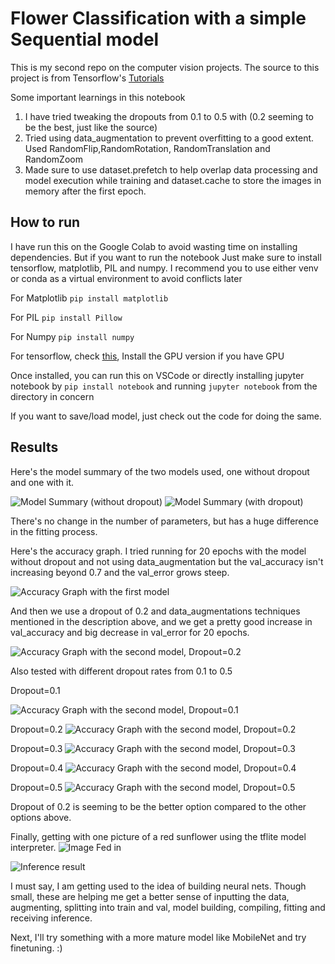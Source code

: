 # Flower Classification with a simple Sequential model

This is my second repo on the computer vision projects. The source to this project is from Tensorflow's [Tutorials](https://www.tensorflow.org/tutorials/images/classification)

Some important learnings in this notebook

1. I have tried tweaking the dropouts from 0.1 to 0.5 with (0.2 seeming to be the best, just like the source)
2. Tried using data_augmentation to prevent overfitting to a good extent. Used RandomFlip,RandomRotation, RandomTranslation and RandomZoom
3. Made sure to use dataset.prefetch to help overlap data processing and model execution while training and dataset.cache to store the images in memory after the first epoch.


## How to run

I have run this on the Google Colab to avoid wasting time on installing dependencies. But if you want to run the notebook
Just make sure to install tensorflow, matplotlib, PIL and numpy. I recommend you to use either venv or conda as a virtual environment to avoid conflicts later

For Matplotlib `pip install matplotlib`

For PIL `pip install Pillow`

For Numpy `pip install numpy`

For tensorflow, check [this](https://www.tensorflow.org/install/pip), Install the GPU version if you have GPU

Once installed, you can run this on VSCode or directly installing jupyter notebook by `pip install notebook` and running
`jupyter notebook` from the directory in concern

If you want to save/load model, just check out the code for doing the same.

## Results

Here's the model summary of the two models used, one without dropout and one with it.

![Model Summary (without dropout)](images/model_1.png)
![Model Summary (with dropout)](images/model_2.png)

There's no change in the number of parameters, but has a huge difference in the fitting process.


Here's the accuracy graph. I tried running for 20 epochs with the model without dropout and not using data_augmentation but the val_accuracy isn't increasing beyond 0.7 and the val_error grows steep.

![Accuracy Graph with the first model](images/model_graph_1.png)

And then we use a dropout of 0.2 and data_augmentations techniques mentioned in the description above, and we get a pretty good increase in val_accuracy and big decrease in val_error for 20 epochs.

![Accuracy Graph with the second model, Dropout=0.2](images/dropout0.2.png)

Also tested with different dropout rates from 0.1 to 0.5

Dropout=0.1

![Accuracy Graph with the second model, Dropout=0.1](images/dropout0.1.png)

Dropout=0.2
![Accuracy Graph with the second model, Dropout=0.2](images/dropout0.2.png)

Dropout=0.3
![Accuracy Graph with the second model, Dropout=0.3](images/dropout0.3.png)

Dropout=0.4
![Accuracy Graph with the second model, Dropout=0.4](images/dropout0.4.png)

Dropout=0.5
![Accuracy Graph with the second model, Dropout=0.5](images/dropout0.5.png)

Dropout of 0.2 is seeming to be the better option compared to the other options above.

Finally, getting with one picture of a red sunflower using the tflite model interpreter. 
![Image Fed in](images/red_sunflower.png)


![Inference result](images/detection_of_flower.png)


I must say, I am getting used to the idea of building neural nets. Though small, these are helping me get a better sense of inputting the data, augmenting, splitting into train and val, model building, compiling, fitting and receiving inference.

Next, I'll try something with a more mature model like MobileNet and try finetuning. :)